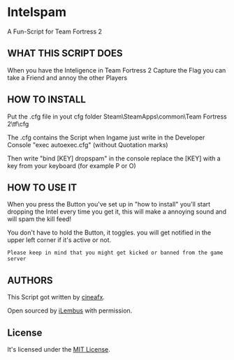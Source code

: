 Intelspam
=========
A Fun-Script for Team Fortress 2

## WHAT THIS SCRIPT DOES ##
When you have the Inteligence in Team Fortress 2 Capture the Flag
you can take a Friend and annoy the other Players

## HOW TO INSTALL ##
Put the .cfg file in yout cfg folder
Steam\SteamApps\common\Team Fortress 2\tf\cfg

The .cfg contains the Script
when Ingame just write in the Developer Console
"exec autoexec.cfg" (without Quotation marks)

Then write "bind [KEY] dropspam" in the console
replace the [KEY] with a key from your keyboard
(for example P or O)


##  HOW TO USE IT ##
When you press the Button you've set up in "how to install"
you'll start dropping the Intel every time you get it,
this will make a annoying sound and will spam the kill feed!

You don't have to hold the Button, it toggles.
you will get notified in the upper left
corner if it's active or not.

	Please keep in mind that you might get kicked or banned from the game server 


## AUTHORS ##
This Script got written by [cineafx].

Open sourced by [iLembus] with permission.
	
## License

It's licensed under the [MIT License].

[cineafx]: http://steamcommunity.com/id/cineafx
[iLembus]: http://steamcommunity.com/id/iLembus

[MIT License]: www.opensource.org/licenses/MI
